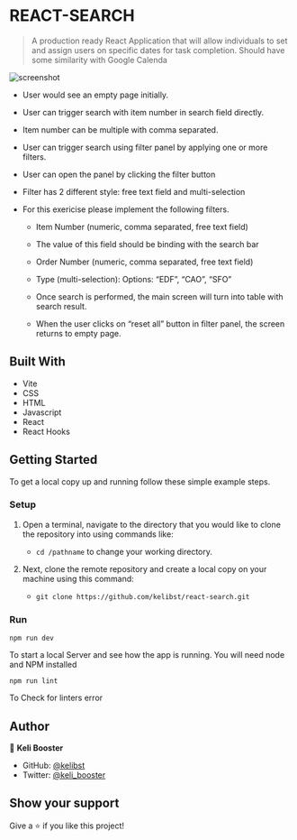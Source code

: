 # REACT-SEARCH

> A production ready React Application that will allow individuals to set and assign users on specific dates for task completion. Should have some similarity with Google Calenda

![screenshot](sample.gif)

- User would see an empty page initially.
- User can trigger search with item number in search field directly.
- Item number can be multiple with comma separated.
- User can trigger search using filter panel by applying one or more filters.
- User can open the panel by clicking the filter button 
- Filter has 2 different style: free text field and multi-selection


- For this exericise please implement the following filters.
    - Item Number (numeric, comma separated, free text field)
    - The value of this field should be binding with the search bar
    - Order Number (numeric, comma separated, free text field)
    -  Type (multi-selection):
Options: “EDF”, “CAO”, “SFO”
 
    - Once search is performed, the main screen will turn into table with search result.
    - When the user clicks on “reset all” button in filter panel, the screen returns to empty page.
 


## Built With

- Vite
- CSS
- HTML
- Javascript
- React
- React Hooks

## Getting Started

To get a local copy up and running follow these simple example steps.

### Setup

1.  Open a terminal, navigate to the directory that you would like to clone the repository into using commands like:

    - `cd /pathname` to change your working directory.

2.  Next, clone the remote repository and create a local copy on your machine using this command:

    - `git clone https://github.com/kelibst/react-search.git`



### Run

`npm run dev`

To start a local Server and see how the app is running. You will need node and NPM installed

`npm run lint`

To Check for linters error


## Author

👤 **Keli Booster**

- GitHub: [@kelibst](https://github.com/kelibst)
- Twitter: [@keli_booster](https://twitter.com/fizzo_geek)

## Show your support

Give a ⭐️ if you like this project!
